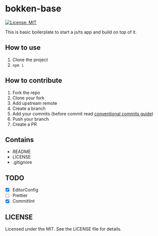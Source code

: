 # bokken-base

[![License: MIT](https://img.shields.io/badge/License-MIT-yellow.svg)](https://opensource.org/licenses/MIT)

This is basic boilerplate to start a js/ts app and build on top of it.

## How to use

1. Clone the project
2. `npm i`

## How to contribute

1. Fork the repo
2. Clone your fork
3. Add upstream remote
4. Create a branch
5. Add your commits (before commit read [conventional commits guide](https://www.conventionalcommits.org/en/v1.0.0/))
6. Push your branch
7. Create a PR

## Contains

- README
- LICENSE
- .gitignore

## TODO

- [x] EditorConfig
- [ ] Prettier
- [x] Commitlint

## LICENSE

Licensed under the MIT. See the LICENSE file for details.
